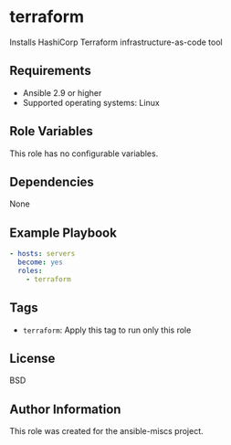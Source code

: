 terraform
=========

Installs HashiCorp Terraform infrastructure-as-code tool

Requirements
------------

- Ansible 2.9 or higher
- Supported operating systems: Linux

Role Variables
--------------

This role has no configurable variables.

Dependencies
------------

None

Example Playbook
----------------

```yaml
- hosts: servers
  become: yes
  roles:
    - terraform
```

Tags
----

- `terraform`: Apply this tag to run only this role

License
-------

BSD

Author Information
------------------

This role was created for the ansible-miscs project.
